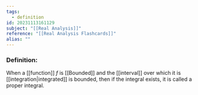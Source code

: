 ```yaml
---
tags:
  - definition
id: 20231113161129
subject: "[[Real Analysis]]"
reference: "[[Real Analysis Flashcards]]"
alias: ""
---
```

### Definition:
When a [[function]] $f$ is [[Bounded]] and the [[interval]] over which it is [[integration|integrated]] is bounded, then if the integral exists, it is called a proper integral.